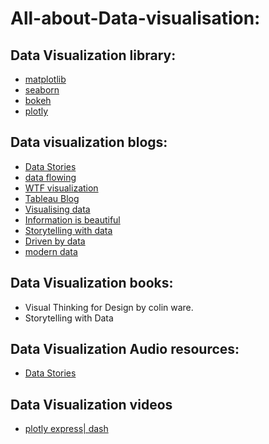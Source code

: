 # All-about-Data-visualisation: 
## Data Visualization library:
- [matplotlib](https://matplotlib.org/)
- [seaborn](https://seaborn.pydata.org/)
- [bokeh](https://bokeh.pydata.org/en/latest/)
- [plotly](https://plot.ly/)
## Data visualization blogs:
- [Data Stories](https://datastori.es/)
- [data flowing](https://flowingdata.com/)
 - [WTF visualization](https://viz.wtf/)
 - [Tableau Blog](https://www.tableau.com/about/blog)
 -  [Visualising data](https://www.visualisingdata.com/)
 - [Information is beautiful](https://informationisbeautiful.net/)
 - [Storytelling with data](http://www.storytellingwithdata.com/)
 - [Driven by data](https://driven-by-data.net/?source=post_page---------------------------)
 - [modern data](https://moderndata.plot.ly/?source=post_page---------------------------)
## Data Visualization books:
- Visual Thinking for Design by colin ware.
- Storytelling with Data 
## Data Visualization Audio resources:
- [Data Stories](https://datastori.es/data-visualization-society/#t=6:49.763) 
## Data Visualization videos
- [plotly express| dash ](https://www.youtube.com/watch?v=5Cw4JumJTwo)


